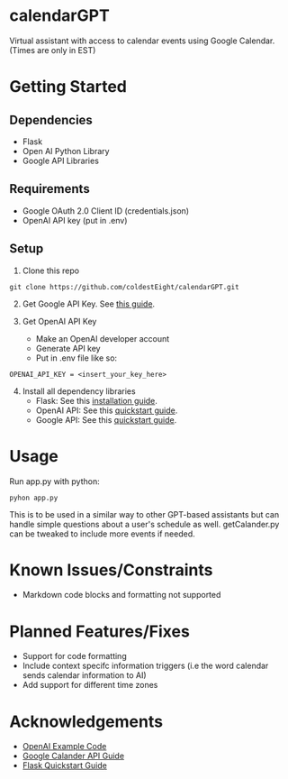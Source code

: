 # calendarGPT
Virtual assistant with access to calendar events using Google Calendar. (Times are only in EST)

# Getting Started

## Dependencies 
 - Flask
 - Open AI Python Library
 - Google API Libraries

## Requirements
 - Google OAuth 2.0 Client ID (credentials.json)
 - OpenAI API key (put in .env)

## Setup
1. Clone this repo
```
git clone https://github.com/coldestEight/calendarGPT.git
```
2. Get Google API Key. See [this guide](https://developers.google.com/workspace/guides/create-credentials).

3. Get OpenAI API Key
   - Make an OpenAI developer account
   - Generate API key
   - Put in .env file like so:
  ```
OPENAI_API_KEY = <insert_your_key_here>
```

4. Install all dependency libraries
   - Flask: See this [installation guide](https://flask.palletsprojects.com/en/1.1.x/installation/#installation).
   - OpenAI API: See this [quickstart guide](https://platform.openai.com/docs/quickstart).
   - Google API: See this [quickstart guide](https://developers.google.com/drive/api/quickstart/python).

# Usage
Run app.py with python:
```
pyhon app.py
```

This is to be used in a similar way to other GPT-based assistants but can handle simple questions about a user's schedule as well. getCalander.py can be tweaked to include more events if needed. 

# Known Issues/Constraints
 - Markdown code blocks and formatting not supported

# Planned Features/Fixes
 - Support for code formatting
 - Include context specifc information triggers (i.e the word calendar sends calendar information to AI)
 - Add support for different time zones

# Acknowledgements
 - [OpenAI Example Code](https://platform.openai.com/examples)
 - [Google Calander API Guide](https://developers.google.com/calendar/api/guides/overview)
 - [Flask Quickstart Guide](https://flask.palletsprojects.com/en/2.3.x/quickstart/)
